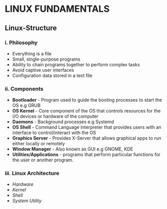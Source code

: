 # LINUX FUNDAMENTALS
## Linux-Structure

### i. Philosophy
* Everything is a file
* Small, single-purpose programs
* Ability to chain programs together to perform complex tasks
* Avoid captive user interfaces
* Configuration data stored in a text file

### ii. Components
* **Bootloader**  - Program used to guide the booting processes to start the OS e.g GRUB
* **OS Kernel** - Core component of the OS that controls resources for the I/O devices or hardware of the computer
* **Daemons** - Background processes e.g Systemd
* **OS Shell** - Command Language interpreter that provides users with an interface to control/interact with the OS
* **Graphics Server** - Provides X-Server that allows graphical apps to run either locally or remotely
* **Window Manager** - Also known as GUI e.g GNOME, KDE
* **Utilities/Applications** - programs that perform particular functions for the user or another program.

 ### iii. Linux Architecture
 * *Hardware*
 * *Kernel*
 * *Shell*
 * *System Utility*
